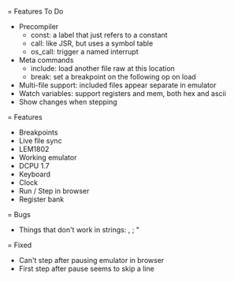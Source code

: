 = Features To Do

* Precompiler
  * const: a label that just refers to a constant
  * call: like JSR, but uses a symbol table
  * os_call: trigger a named interrupt
* Meta commands
  * include: load another file raw at this location
  * break: set a breakpoint on the following op on load
* Multi-file support: included files appear separate in emulator
* Watch variables: support registers and mem, both hex and ascii
* Show changes when stepping

= Features

* Breakpoints
* Live file sync
* LEM1802
* Working emulator
* DCPU 1.7
* Keyboard
* Clock
* Run / Step in browser
* Register bank

= Bugs

* Things that don't work in strings: , ; \"

= Fixed

* Can't step after pausing emulator in browser
* First step after pause seems to skip a line
